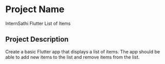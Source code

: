 # Project Name

InternSathi Flutter List of Items

## Project Description

Create a basic Flutter app that displays a list of items. The app should be able to add new items to the list and remove items from the list.
